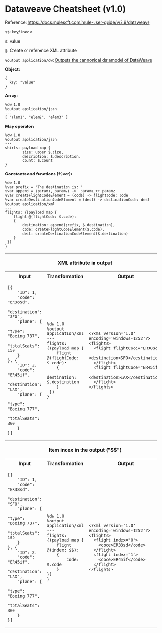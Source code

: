# Dataweave Cheatsheet (v1.0)

Reference: https://docs.mulesoft.com/mule-user-guide/v/3.9/dataweave

`$$`: key/ index

`$`: value

`@`: Create or reference XML attribute 

`%output application/dw`: [Outputs the cannonical datamodel of DataWeave](https://docs.mulesoft.com/mule-user-guide/v/3.8/dataweave-reference-documentation#example-transformation-to-dataweave)

__Object:__

~~~~
{
  key: "value"
}
~~~~

__Array:__
~~~~
%dw 1.0
%output application/json
---
[ "elem1", "elem2", "elem3" ]
~~~~

__Map operator:__

~~~~
%dw 1.0
%output application/json
---
shirts: payload map {
        size: upper $.size,
        description: $.description,
        count: $.count
}
~~~~

__Constants and functions (%var):__

~~~~
%dw 1.0
%var prefix = 'The destination is: '
%var append = (param1, param2) ->  param1 ++ param2
%var createFlightCodeElement = (code) -> flightCode: code
%var createDestinationCodeElement = (dest) -> destinationCode: dest
%output application/xml
---
flights: {(payload map {
	flight @(flightCode: $.code):
	{	
		destination: append(prefix, $.destination),
        code: createFlightCodeElement($.code),
        dest: createDestinationCodeElement($.destination)
	}
 })
}
~~~~

<table>
<tr>
<th colspan=3>

__XML attribute in output__

<tr>
<th>
Input
<th>
Transformation
<th>
Output
<tr>
<td>
  
~~~~
[{
	"ID": 1,
	"code": "ER38sd",
	"destination": "SFO",
	"plane": {
		"type": "Boeing 737",
		"totalSeats": 150
	}
}, {
	"ID": 2,
	"code": "ER45if",
	"destination": "LAX",
	"plane": {
		"type": "Boeing 777",
		"totalSeats": 300
	}
}]
~~~~

<td>
  
~~~~
%dw 1.0
%output application/xml
---
flights: {(payload map {
	flight @(flightCode: $.code):
	{	
		destination: $.destination
	}
 })
}
~~~~
  
<td>
  
  
~~~~
<?xml version='1.0' encoding='windows-1252'?>
<flights>
  <flight flightCode="ER38sd">
    <destination>SFO</destination>
  </flight>
  <flight flightCode="ER45if">
    <destination>LAX</destination>
  </flight>
</flights>
~~~~
  

<tr>
<th colspan=3>

__Item index in the output ("$$")__

<tr>
<th>
Input
<th>
Transformation
<th>
Output
<tr>
<td>
  
~~~~
[{
	"ID": 1,
	"code": "ER38sd",
	"destination": "SFO",
	"plane": {
		"type": "Boeing 737",
		"totalSeats": 150
	}
}, {
	"ID": 2,
	"code": "ER45if",
	"destination": "LAX",
	"plane": {
		"type": "Boeing 777",
		"totalSeats": 300
	}
}]
~~~~

<td>
  
~~~~
%dw 1.0
%output application/xml
---
flights: {(payload map {
	flight @(index: $$):
	{	
		code: $.code
	}
})
}
~~~~
  
<td>
  
  
~~~~
<?xml version='1.0' encoding='windows-1252'?>
<flights>
  <flight index="0">
    <code>ER38sd</code>
  </flight>
  <flight index="1">
    <code>ER45if</code>
  </flight>
</flights>
~~~~
  
</table>
